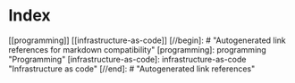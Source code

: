 # Index

[[programming]]
[[infrastructure-as-code]]
[//begin]: # "Autogenerated link references for markdown compatibility"
[programming]: programming "Programming"
[infrastructure-as-code]: infrastructure-as-code "Infrastructure as code"
[//end]: # "Autogenerated link references"